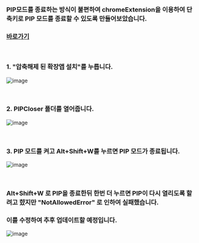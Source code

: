 ### PIP모드를 종료하는 방식이 불편하여 chromeExtension을 이용하여 단축키로 PIP 모드를 종료할 수 있도록 만들어보았습니다.
### [바로가기](https://store.whale.naver.com/detail/agnaijoehcbcbgakbikgapkedimobedk)

<br>

### 1. "압축해제 된 확장앱 설치"를 누릅니다.
![image](https://github.com/user-attachments/assets/9b99865b-75e0-443a-84fc-5fe6b5aff532)

<br>

### 2. PIPCloser 폴더를 열어줍니다.
![image](https://github.com/user-attachments/assets/4b3c4852-88d0-47cb-9969-99ec50d759b2)

<br>

### 3. PIP 모드를 켜고 Alt+Shift+W를 누르면 PIP 모드가 종료됩니다. 
![image](https://github.com/user-attachments/assets/a5b2c9c5-b036-488c-845a-7807d77e8cca)

<br>

### Alt+Shift+W 로 PIP을 종료한뒤 한번 더 누르면 PIP이 다시 열리도록 할려고 햤지만 "NotAllowedError" 로 인하여 실패했습니다.
### 이를 수정하여 추후 업데이트할 예정입니다.
![image](https://github.com/user-attachments/assets/37150a60-1d22-4eeb-b46a-b140636e09f6)
